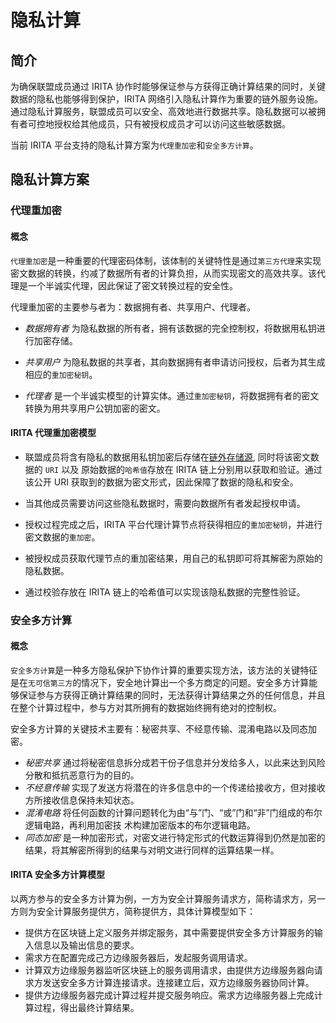 <!--
order: 2
-->

# 隐私计算

## 简介

为确保联盟成员通过 IRITA 协作时能够保证参与方获得正确计算结果的同时，关键数据的隐私也能够得到保护，IRITA 网络引入隐私计算作为重要的链外服务设施。通过隐私计算服务，联盟成员可以安全、高效地进行数据共享。隐私数据可以被拥有者可控地授权给其他成员，只有被授权成员才可以访问这些敏感数据。

当前 IRITA 平台支持的隐私计算方案为`代理重加密`和`安全多方计算`。

## 隐私计算方案

### 代理重加密

#### 概念

`代理重加密`是一种重要的代理密码体制，该体制的关键特性是通过`第三方代理`来实现密文数据的转换，约减了数据所有者的计算负担，从而实现密文的高效共享。该代理是一个半诚实代理，因此保证了密文转换过程的安全性。

代理重加密的主要参与者为：数据拥有者、共享用户、代理者。

- *数据拥有者* 为隐私数据的所有者，拥有该数据的完全控制权，将数据用私钥进行加密存储。

- *共享用户* 为隐私数据的共享者，其向数据拥有者申请访问授权，后者为其生成相应的`重加密秘钥`。

- *代理者* 是一个半诚实模型的计算实体。通过`重加密秘钥`，将数据拥有者的密文转换为用共享用户公钥加密的密文。

#### IRITA 代理重加密模型

- 联盟成员将含有隐私的数据用私钥加密后存储在[链外存储源](storage.md), 同时将该密文数据的 `URI` 以及 原始数据的`哈希值`存放在 IRITA 链上分别用以获取和验证。通过该公开 URI 获取到的数据为密文形式，因此保障了数据的隐私和安全。

- 当其他成员需要访问这些隐私数据时，需要向数据所有者发起授权申请。

- 授权过程完成之后，IRITA 平台代理计算节点将获得相应的`重加密秘钥`，并进行密文数据的`重加密`。

- 被授权成员获取代理节点的重加密结果，用自己的私钥即可将其解密为原始的隐私数据。

- 通过校验存放在 IRITA 链上的哈希值可以实现该隐私数据的完整性验证。

### 安全多方计算

#### 概念

`安全多方计算`是一种多方隐私保护下协作计算的重要实现方法，该方法的关键特征是在`无可信第三方`的情况下，安全地计算出一个多方商定的问题。安全多方计算能够保证参与方获得正确计算结果的同时，无法获得计算结果之外的任何信息，并且在整个计算过程中，参与方对其所拥有的数据始终拥有绝对的控制权。

安全多方计算的关键技术主要有：秘密共享、不经意传输、混淆电路以及同态加密。

- *秘密共享* 通过将秘密信息拆分成若干份子信息并分发给多人，以此来达到风险分散和抵抗恶意行为的目的。
- *不经意传输* 实现了发送方将潜在的许多信息中的一个传递给接收方，但对接收方所接收信息保持未知状态。
- *混淆电路* 将任何函数的计算问题转化为由“与”门、“或”门和“非”门组成的布尔逻辑电路，再利用加密技 术构建加密版本的布尔逻辑电路。
- *同态加密* 是一种加密形式，对密文进行特定形式的代数运算得到仍然是加密的结果，将其解密所得到的结果与对明文进行同样的运算结果一样。

#### IRITA 安全多方计算模型

以两方参与的安全多方计算为例，一方为安全计算服务请求方，简称请求方，另一方则为安全计算服务提供方，简称提供方，具体计算模型如下：

- 提供方在区块链上定义服务并绑定服务，其中需要提供安全多方计算服务的输入信息以及输出信息的要求。
- 需求方在配置完成己方边缘服务器后，发起服务调用请求。
- 计算双方边缘服务器监听区块链上的服务调用请求，由提供方边缘服务器向请求方发送安全多方计算连接请求。连接建立后，双方边缘服务器协同计算。
- 提供方边缘服务器完成计算过程并提交服务响应。需求方边缘服务器上完成计算过程，得出最终计算结果。
